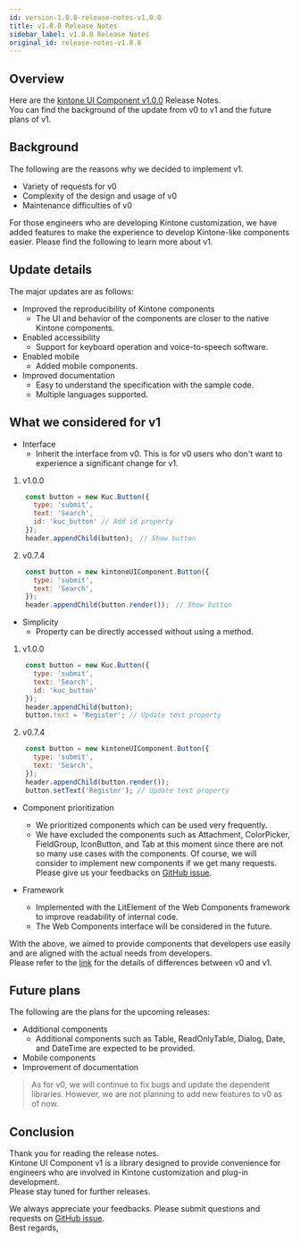 ```yaml
---
id: version-1.0.0-release-notes-v1.0.0
title: v1.0.0 Release Notes
sidebar_label: v1.0.0 Release Notes
original_id: release-notes-v1.0.0
---
```


## Overview

Here are the [kintone UI Component v1.0.0](https://github.com/kintone-labs/kintone-ui-component/releases/tag/v1.0.0) Release Notes.<br>
You can find the background of the update from v0 to v1 and the future plans of v1.

## Background

The following are the reasons why we decided to implement v1.
- Variety of requests for v0
- Complexity of the design and usage of v0
- Maintenance difficulties of v0

For those engineers who are developing Kintone customization, we have added features to make the experience to develop Kintone-like components easier. Please find the following to learn more about v1.

## Update details

The major updates are as follows:

- Improved the reproducibility of Kintone components
  - The UI and behavior of the components are closer to the native Kintone components.
- Enabled accessibility
  - Support for keyboard operation and voice-to-speech software.
- Enabled mobile
  - Added mobile components.
- Improved documentation
  - Easy to understand the specification with the sample code.
  - Multiple languages supported.

## What we considered for v1

- Interface
  - Inherit the interface from v0. This is for v0 users who don't want to experience a significant change for v1.

1. v1.0.0
```JavaScript
    const button = new Kuc.Button({
      type: 'submit',
      text: 'Search',
      id: 'kuc_button' // Add id property
    });
    header.appendChild(button);　// Show button
```
2. v0.7.4
```JavaScript
    const button = new kintoneUIComponent.Button({
      type: 'submit',
      text: 'Search',
    });
    header.appendChild(button.render());　// Show button
```

- Simplicity
  - Property can be directly accessed without using a method.

1. v1.0.0
```JavaScript
    const button = new Kuc.Button({
      type: 'submit',
      text: 'Search',
      id: 'kuc_button'
    });
    header.appendChild(button);
    button.text = 'Register'; // Update text property
```
2. v0.7.4
```JavaScript
    const button = new kintoneUIComponent.Button({
      type: 'submit',
      text: 'Search',
    });
    header.appendChild(button.render());
    button.setText('Register'); // Update text property
```


- Component prioritization
  - We prioritized components which can be used very frequently.
  - We have excluded the components such as Attachment, ColorPicker, FieldGroup, IconButton, and Tab at this moment since there are not so many use cases with the components. Of course, we will consider to implement new components if we get many requests. Please give us your feedbacks on [GitHub issue](https://github.com/kintone-labs/kintone-ui-component/issues/new/choose).

- Framework
  - Implemented with the LitElement of the Web Components framework to improve readability of internal code.
  - The Web Components interface will be considered in the future.

With the above, we aimed to provide components that developers use easily and are aligned with the actual needs from developers.<br>
Please refer to the [link](../guides/comparison-v0-v1.md) for the details of differences between v0 and v1.

## Future plans

The following are the plans for the upcoming releases:

- Additional components
  - Additional components such as Table, ReadOnlyTable, Dialog, Date, and DateTime are expected to be provided.
- Mobile components
- Improvement of documentation

> As for v0, we will continue to fix bugs and update the dependent libraries. However, we are not planning to add new features to v0 as of now.

## Conclusion

Thank you for reading the release notes.<br>
Kintone UI Component v1 is a library designed to provide convenience for engineers who are involved in Kintone customization and plug-in development.<br>
Please stay tuned for further releases.

We always appreciate your feedbacks. Please submit questions and requests on [GitHub issue](https://github.com/kintone-labs/kintone-ui-component/issues/new/choose).<br>
Best regards,
